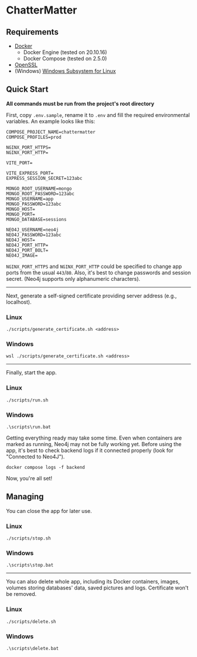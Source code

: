 # ChatterMatter

## Requirements
- [Docker](https://docs.docker.com)
  - Docker Engine (tested on 20.10.16)
  - Docker Compose (tested on 2.5.0)
- [OpenSSL](https://www.openssl.org)
- (Windows) [Windows Subsystem for Linux](https://docs.microsoft.com/windows/wsl)


## Quick Start
**All commands must be run from the project's root directory**

First, copy `.env.sample`, rename it to `.env` and fill the required environmental variables. An example looks like this:
```
COMPOSE_PROJECT_NAME=chattermatter
COMPOSE_PROFILES=prod

NGINX_PORT_HTTPS=
NGINX_PORT_HTTP=

VITE_PORT=

VITE_EXPRESS_PORT=
EXPRESS_SESSION_SECRET=123abc

MONGO_ROOT_USERNAME=mongo
MONGO_ROOT_PASSWORD=123abc
MONGO_USERNAME=app
MONGO_PASSWORD=123abc
MONGO_HOST=
MONGO_PORT=
MONGO_DATABASE=sessions

NEO4J_USERNAME=neo4j
NEO4J_PASSWORD=123abc
NEO4J_HOST=
NEO4J_PORT_HTTP=
NEO4J_PORT_BOLT=
NEO4J_IMAGE=

```
`NGINX_PORT_HTTPS` and `NGINX_PORT_HTTP` could be specified to change app ports from the usual `443`/`80`. Also, it's best to change passwords and session secret. (Neo4j supports only alphanumeric characters).

---
Next, generate a self-signed certificate providing server address (e.g., localhost).
### Linux
```
./scripts/generate_certificate.sh <address>
```
### Windows
```
wsl ./scripts/generate_certificate.sh <address>
```

---
Finally, start the app.
### Linux
```
./scripts/run.sh
```
### Windows
```
.\scripts\run.bat
```
Getting everything ready may take some time. Even when containers are marked as running, Neo4j may not be fully working yet. Before using the app, it's best to check backend logs if it connected properly (look for "Connected to Neo4J").
```
docker compose logs -f backend
```

Now, you're all set!


## Managing

You can close the app for later use.
### Linux
```
./scripts/stop.sh
```
### Windows
```
.\scripts\stop.bat
```

---
You can also delete whole app, including its Docker containers, images, volumes storing databases' data, saved pictures and logs. Certificate won't be removed.
### Linux
```
./scripts/delete.sh
```
### Windows
```
.\scripts\delete.bat
```
